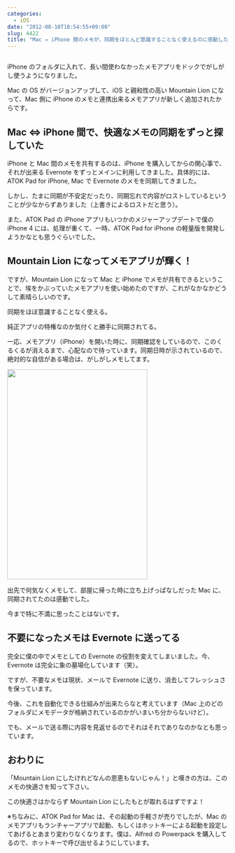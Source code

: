 ```yaml
---
categories:
  - iOS
date: "2012-08-10T18:54:55+09:00"
slug: 4422
title: "Mac ⇔ iPhone 間のメモが、同期をほとんど意識することなく使えるのに感動した"
---
```


<img alt="" src="/images/2012/08/4422_1.png">

iPhone のフォルダに入れて、長い間使わなかったメモアプリをドックでがしがし使うようになりました。

Mac の OS がバージョンアップして、iOS と親和性の高い Mountain Lion になって、Mac 側に iPhone のメモと連携出来るメモアプリが新しく追加されたからです。

<app id="537386512" title="OS X Mountain Lion 10.8（￥1,700）" src="http://a3.mzstatic.com/us/r1000/103/Purple/v4/5d/2d/29/5d2d290d-d000-2d35-1f82-67503ece9a72/ProductPageIcon.100x100-75.png">

## Mac ⇔ iPhone 間で、快適なメモの同期をずっと探していた

iPhone と Mac 間のメモを共有するのは、iPhone を購入してからの関心事で、それが出来る Evernote をずっとメインに利用してきました。具体的には、ATOK Pad for iPhone, Mac で Evernote のメモを同期してきました。

<app id="390360999" title="ATOK Pad 4.5.0（￥1,200）" src="http://a1.mzstatic.com/us/r1000/103/Purple/v4/03/3f/34/033f3404-161b-aeae-0a09-c3b1e3ee2051/mza_7350887858816685423.100x100-75.jpg">

<app id="460883588" title="ATOK Pad 2.0.0（無料）" src="http://a4.mzstatic.com/us/r1000/099/Purple/6c/ae/8b/mzi.oauvlpvw.100x100-75.png">

しかし、たまに同期が不安定だったり、同期忘れで内容がロストしているということが少なからずありました（上書きによるロストだと思う）。

また、ATOK Pad の iPhone アプリもいつかのメジャーアップデートで僕の iPhone 4 には、処理が重くて、一時、ATOK Pad for iPhone の軽量版を開発しようかなとも思うぐらいでした。

## Mountain Lion になってメモアプリが輝く！

ですが、Mountain Lion になって Mac と iPhone でメモが共有できるということで、埃をかぶっていたメモアプリを使い始めたのですが、これがなかなかどうして素晴らしいのです。

同期をほぼ意識することなく使える。

純正アプリの特権なのか気付くと勝手に同期されてる。

一応、メモアプリ（iPhone）を開いた時に、同期確認をしているので、このくるくるが消えるまで、心配なので待っています。同期日時が示されているので、絶対的な自信がある場合は、がしがしメモしてます。

<img alt="" src="/images/2012/08/4422_2.png" width="320" height="480">

出先で何気なくメモして、部屋に帰った時に立ち上げっぱなしだった Mac に、同期されてたのは感動でした。

今まで特に不満に思ったことはないです。

## 不要になったメモは Evernote に送ってる

完全に僕の中でメモとしての Evernote の役割を変えてしまいました。今、Evernote は完全に象の墓場化しています（笑）。

ですが、不要なメモは現状、メールで Evernote に送り、消去してフレッシュさを保っています。

今後、これを自動化できる仕組みが出来たらなと考えています（Mac 上のどのフォルダにメモデータが格納されているのかがいまいち分からないけど）。

でも、メールで送る際に内容を見返せるのでそれはそれでありなのかなとも思っています。

## おわりに

「Mountain Lion にしたけれどなんの恩恵もないじゃん！」と嘆きの方は、このメモの快適さを知って下さい。

この快適さはかならず Mountain Lion にしたもとが取れるはずですよ！

※ちなみに、ATOK Pad for Mac は、その起動の手軽さが売りでしたが、Mac のメモアプリもランチャーアプリで起動、もしくはホットキーによる起動を設定してあげるとあまり変わりなくなります。僕は、Alfred の Powerpack を購入してるので、ホットキーで呼び出せるようにしています。

